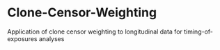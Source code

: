 # Clone-Censor-Weighting
Application of clone censor weighting to longitudinal data for timing-of-exposures analyses
